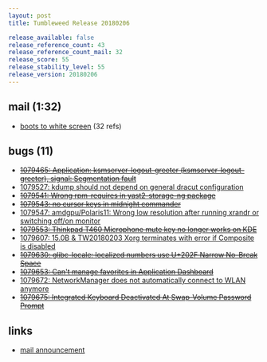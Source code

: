 ```yaml
---
layout: post
title: Tumbleweed Release 20180206

release_available: false
release_reference_count: 43
release_reference_count_mail: 32
release_score: 55
release_stability_level: 55
release_version: 20180206
---
```


## mail (1:32)

- [boots to white screen](https://lists.opensuse.org/opensuse-factory/2018-02/msg00247.html) (32 refs)

## bugs (11)

<!--more-->

- ~~[1079465: Application: ksmserver-logout-greeter (ksmserver-logout-greeter), signal: Segmentation fault](https://bugzilla.opensuse.org/show_bug.cgi?id=1079465)~~
- [1079527: kdump should not depend on general dracut configuration](https://bugzilla.opensuse.org/show_bug.cgi?id=1079527)
- ~~[1079541: Wrong rpm-requires in yast2-storage-ng package](https://bugzilla.opensuse.org/show_bug.cgi?id=1079541)~~
- ~~[1079543: no cursor keys in midnight commander](https://bugzilla.opensuse.org/show_bug.cgi?id=1079543)~~
- [1079547: amdgpu/Polaris11: Wrong low resolution after running xrandr or switching off/on monitor](https://bugzilla.opensuse.org/show_bug.cgi?id=1079547)
- ~~[1079553: Thinkpad T460 Microphone mute key no longer works on KDE](https://bugzilla.opensuse.org/show_bug.cgi?id=1079553)~~
- [1079607: 15.0B & TW20180203 Xorg terminates with error if Composite is disabled](https://bugzilla.opensuse.org/show_bug.cgi?id=1079607)
- ~~[1079630: glibc-locale: localized numbers use U+202F Narrow No-Break Space](https://bugzilla.opensuse.org/show_bug.cgi?id=1079630)~~
- ~~[1079653: Can't manage favorites in Application Dashboard](https://bugzilla.opensuse.org/show_bug.cgi?id=1079653)~~
- [1079672: NetworkManager does not automatically connect to WLAN anymore](https://bugzilla.opensuse.org/show_bug.cgi?id=1079672)
- ~~[1079675: Integrated Keyboard Deactivated At Swap-Volume Password Prompt](https://bugzilla.opensuse.org/show_bug.cgi?id=1079675)~~



## links

- [mail announcement](https://lists.opensuse.org/opensuse-factory/2018-02/msg00246.html)
